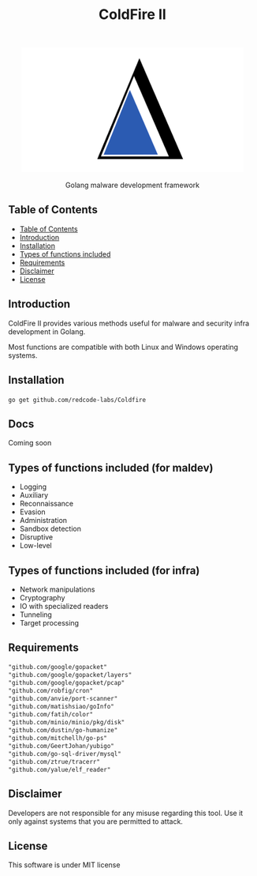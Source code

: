 

<h1 align="center"> ColdFire II</h1> <br>
<p align="center">
  <a>
    <img src="coldfire.png" width="450">
  </a>
</p>

<p align="center">
  Golang malware development framework
</p>

## Table of Contents
- [Table of Contents](#table-of-contents)
- [Introduction](#introduction)
- [Installation](#installation)
- [Types of functions included](#types-of-functions-included)
- [Requirements](#requirements)
- [Disclaimer](#disclaimer)
- [License](#license)

## Introduction

ColdFire II provides various methods useful for malware and security infra development in Golang.

Most functions are compatible with both Linux and Windows operating systems.

## Installation

`go get github.com/redcode-labs/Coldfire`

## Docs
 
Coming soon

## Types of functions included (for maldev)

* Logging
* Auxiliary
* Reconnaissance
* Evasion
* Administration
* Sandbox detection
* Disruptive
* Low-level

## Types of functions included (for infra)

* Network manipulations
* Cryptography
* IO with specialized readers
* Tunneling
* Target processing


## Requirements
```
"github.com/google/gopacket"
"github.com/google/gopacket/layers"
"github.com/google/gopacket/pcap"
"github.com/robfig/cron"
"github.com/anvie/port-scanner"
"github.com/matishsiao/goInfo"
"github.com/fatih/color"
"github.com/minio/minio/pkg/disk"
"github.com/dustin/go-humanize"
"github.com/mitchellh/go-ps"
"github.com/GeertJohan/yubigo"
"github.com/go-sql-driver/mysql"
"github.com/ztrue/tracerr"
"github.com/yalue/elf_reader"
```

## Disclaimer
Developers are not responsible for any misuse regarding this tool.
Use it only against systems that you are permitted to attack.

## License
This software is under MIT license

